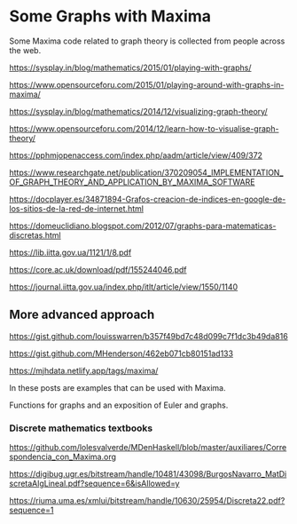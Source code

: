 # Some Graphs with Maxima

Some Maxima code related to graph theory is collected from people across the web.

https://sysplay.in/blog/mathematics/2015/01/playing-with-graphs/

https://www.opensourceforu.com/2015/01/playing-around-with-graphs-in-maxima/

https://sysplay.in/blog/mathematics/2014/12/visualizing-graph-theory/

https://www.opensourceforu.com/2014/12/learn-how-to-visualise-graph-theory/

https://pphmjopenaccess.com/index.php/aadm/article/view/409/372

https://www.researchgate.net/publication/370209054_IMPLEMENTATION_OF_GRAPH_THEORY_AND_APPLICATION_BY_MAXIMA_SOFTWARE

https://docplayer.es/34871894-Grafos-creacion-de-indices-en-google-de-los-sitios-de-la-red-de-internet.html

https://domeuclidiano.blogspot.com/2012/07/graphs-para-matematicas-discretas.html

https://lib.iitta.gov.ua/1121/1/8.pdf

https://core.ac.uk/download/pdf/155244046.pdf

https://journal.iitta.gov.ua/index.php/itlt/article/view/1550/1140

## More advanced approach

https://gist.github.com/louisswarren/b357f49bd7c48d099c7f1dc3b49da816

https://gist.github.com/MHenderson/462eb071cb80151ad133

https://mjhdata.netlify.app/tags/maxima/

In these posts are examples that can be used with Maxima.

Functions for graphs and an exposition of Euler and graphs.

### Discrete mathematics textbooks

https://github.com/lolesvalverde/MDenHaskell/blob/master/auxiliares/Correspondencia_con_Maxima.org

https://digibug.ugr.es/bitstream/handle/10481/43098/BurgosNavarro_MatDiscretaAlgLineal.pdf?sequence=6&isAllowed=y

https://riuma.uma.es/xmlui/bitstream/handle/10630/25954/Discreta22.pdf?sequence=1
